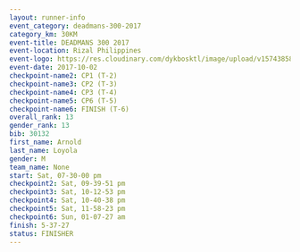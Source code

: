 ```yaml
---
layout: runner-info 
event_category: deadmans-300-2017 
category_km: 30KM 
event-title: DEADMANS 300 2017 
event-location: Rizal Philippines 
event-logo: https://res.cloudinary.com/dykbosktl/image/upload/v1574385898/Logo/2017-DM300-Logo_ljecaw.jpg 
event-date: 2017-10-02 
checkpoint-name2: CP1 (T-2) 
checkpoint-name3: CP2 (T-3) 
checkpoint-name4: CP3 (T-4) 
checkpoint-name5: CP6 (T-5) 
checkpoint-name6: FINISH (T-6) 
overall_rank: 13
gender_rank: 13
bib: 30132
first_name: Arnold
last_name: Loyola
gender: M
team_name: None
start: Sat, 07-30-00 pm
checkpoint2: Sat, 09-39-51 pm
checkpoint3: Sat, 10-12-53 pm
checkpoint4: Sat, 10-40-38 pm
checkpoint5: Sat, 11-58-23 pm
checkpoint6: Sun, 01-07-27 am
finish: 5-37-27
status: FINISHER
---
```


